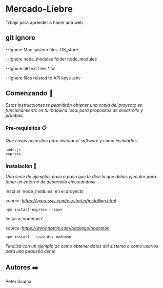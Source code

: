 # Mercado-Liebre
Trbajo para aprender a hacer una web

## git ignore 
--Ignore Mac system files
.DS_store

--Ignore node_modules folder
node_modules

--Ignore all text files
*.txt

--Ignore files related to API keys
.env

## Comenzando 🚀

_Estas instrucciones te permitirán obtener una copia del proyecto en funcionamiento en tu máquina local para propósitos de desarrollo y pruebas._


### Pre-requisitos 📋

_Que cosas necesitas para instalar el software y como instalarlas_

```
node.js
express
```

### Instalación 🔧

_Una serie de ejemplos paso a paso que te dice lo que debes ejecutar para tener un entorno de desarrollo ejecutandose_

Instalar 'node_modules' en el proyecto

_source: https://expressjs.com/es/starter/installing.html_

```
npm install express --save
```

Instalar 'nodemon'

_source: https://www.npmjs.com/package/nodemon_

```
npm install --save-dev nodemon
```

_Finaliza con un ejemplo de cómo obtener datos del sistema o como usarlos para una pequeña demo_


## Autores ✒️

Peter Sauma


